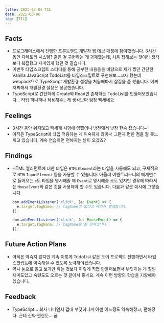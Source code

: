 ```yaml
---
title: 2021-03-06 TIL
date: 2021-03-06
tag: [TIL]
---
```


## Facts

- 프로그래머스에서 진행한 프론트엔드 개발자 웹 데브 매칭에 참여했습니다. 3시간 동안 디렉토리 시스템? 같은 걸 구현하는 게 과제였는데, 처음 접해보는 것이라 생각보다 복잡했고 재미있게 했던 것 같습니다.
- 이번주 타입스크립트 스터디를 통해 공부한 내용들을 바탕으로 제가 짰던 간단한 Vanilla JavaScript TodoList를 타입스크립트로 구현해보...고자 했는데 webpack으로 TypeScript 개발환경 설정을 처음해봐서 삽질을 좀 했습니다. 어찌저찌해서 개발환경 설정은 성공했습니다.
- TypeScript로 간단하게 Create와 Read만 존재하는 TodoList를 만들어보았습니다... 타입 하나하나 적용해주는게 생각보다 엄청 빡세네요.

## Feelings

- 3시간 동안 쉬지않고 빡세게 시험에 임했더니 방전돼서 낮잠 한숨 잤습니다~
- 아직은 TypeScript에 타입 적용하는 게 익숙하지 않아서 그런지 편한 점을 잘 못느끼고 있습니다. 계속 연습하면 편해지는 날이 오겠죠?

## Findings

- HTML 엘리먼트에 대한 타입은 `HTMLElement`라는 타입을 사용해도 되고, 구체적으로 `HTMLInputElement` 등을 사용할 수 있습니다. 아울러 이벤트리스너의 매개변수로 들어오는 `e`도 타입을 명시해줄 때 `Event`로 명시해줄 소도 있지만 경우에 따라서는 `MouseEvent`와 같은 것을 사용해야 할 수도 있습니다. 다음과 같은 예시에 그렇습니다.

  ```ts
  dom.addEventListener('click', (e: Event) => {
    e.target.tagName; // tagName이 없다고 에러가 발생합니다.
  });

  dom.addEventListener('click', (e: MouseEvent) => {
    e.target.tagName; // tagName을 잘 찾아냅니다.
  });
  ```

## Future Action Plans

- 아직은 익숙지 않지만 계속 이렇게 TodoList 같은 토이 프로젝트 진행하면서 타입스크립트에 익숙해질 수 있도록 노력해야겠습니다.
- 역시 눈으로 읽고 보기만 하는 것보다 이렇게 직접 만들어보면서 부딪히는 게 훨씬 재미도있고 숙련도도 오르는 것 같아서 좋네요. 계속 이런 방향의 학습을 지향해야겠습니다.

## Feedback

- TypeScript... 회사 다니면서 겁내 부딪히니까 이젠 어느정도 익숙해졌고, 편해졌다. 근데 진짜 편한듯... 굳
